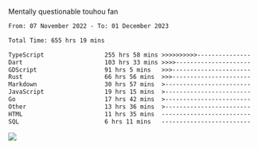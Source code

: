 Mentally questionable touhou fan



<!--START_SECTION:waka-->

```txt
From: 07 November 2022 - To: 01 December 2023

Total Time: 655 hrs 19 mins

TypeScript                 255 hrs 58 mins >>>>>>>>>>---------------   39.07 %
Dart                       103 hrs 33 mins >>>>---------------------   15.81 %
GDScript                   91 hrs 5 mins   >>>----------------------   13.91 %
Rust                       66 hrs 56 mins  >>>----------------------   10.22 %
Markdown                   30 hrs 57 mins  >------------------------   04.72 %
JavaScript                 19 hrs 15 mins  >------------------------   02.94 %
Go                         17 hrs 42 mins  >------------------------   02.70 %
Other                      13 hrs 36 mins  >------------------------   02.08 %
HTML                       11 hrs 35 mins  -------------------------   01.77 %
SQL                        6 hrs 11 mins   -------------------------   00.95 %
```

<!--END_SECTION:waka-->

![](https://cdn.discordapp.com/attachments/825577206696771664/1166420405674856468/win.gif?ex=654a6ca7&is=6537f7a7&hm=84f02d38afcaba0d0e8904ff04caaa8c281686a27d5cdea7403e065ad7b47f78&)
